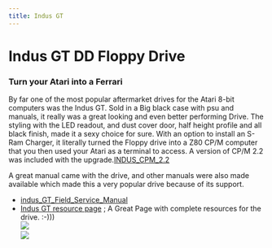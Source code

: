 ```yaml
---
title: Indus GT
---
```

# Indus GT DD Floppy Drive  
  
### Turn your Atari into a Ferrari  
  
  
By far one of the most popular aftermarket drives for the Atari 8-bit computers was the Indus GT. Sold in a Big black case with psu and manuals, it really was a great looking and even better performing Drive. The styling with the LED readout, and dust cover door, half height profile and all black finish, made it a sexy choice for sure. With an option to install an S-Ram Charger, it literally turned the Floppy drive into a Z80 CP/M computer that you then used your Atari as a terminal to access. A version of CP/M 2.2 was included with the upgrade.[INDUS_CPM_2.2](../INDUS_CPM_2.2/index.md)  
  
A great manual came with the drive, and other manuals were also made available which made this a very popular drive because of its support.  
  
  
  
- [indus_GT_Field_Service_Manual](../indus_GT_Field_Service_Manual/index.md)  
- [Indus GT resource page](http://www.retrobits.net/atari/indus.shtml) ; A Great Page with complete resources for the drive. :-)))  
![](attachments/indusad1.jpg)  
![](attachments/indus-gt-25-floppy-disk-drive-atari_1.jpg)  
